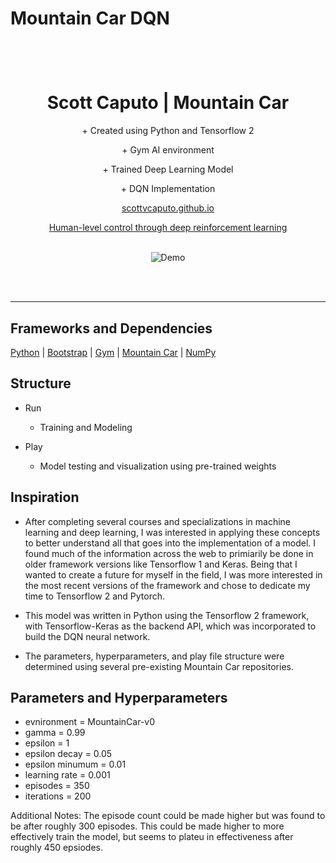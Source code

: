 <p align="center">
    <h1> Mountain Car DQN </h>
</p>

<br />

<p align="center">
  <h1 align="center">Scott Caputo | Mountain Car </h1>

  <p align="center">
    + Created using Python and Tensorflow 2
  </p>
  <p align="center">
    + Gym AI environment  
  </p>
  <p align="center">
    + Trained Deep Learning Model 
  </p>
  <p align="center">
    + DQN Implementation
  </p>
  <p align="center">
    <a href="https://github.com/scottvcaputo">scottvcaputo.github.io</a>
  </p>
  <p align="center">
    <a href="https://storage.googleapis.com/deepmind-media/dqn/DQNNaturePaper.pdf">Human-level control through deep reinforcement learning</a>
    <br />
    <br />
  </p>
</p>

<p align="center">
    <img src="https://media.giphy.com/media/MBHu5zorQTmcxXmUbw/giphy.gif" alt="Demo" />
</p>

<br />
<br />
<hr />

## Frameworks and Dependencies 


[Python](https://www.python.org/)
| [Bootstrap](https://www.tensorflow.org/)
| [Gym](https://gym.openai.com/)
| [Mountain Car](https://gym.openai.com/envs/MountainCar-v0/)
| [NumPy](https://numpy.org/)

## Structure 

- Run
    - Training and Modeling

- Play
    - Model testing and visualization using pre-trained weights


## Inspiration

- After completing several courses and specializations in machine learning and deep learning, I was interested in applying these concepts to better understand all that goes into the implementation of a model. I found much of the information across the web to primiarily be done in older framework versions like Tensorflow 1 and Keras. Being that I wanted to create a future for myself in the field, I was more interested in the most recent versions of the framework and chose to dedicate my time to Tensorflow 2 and Pytorch.

- This model was written in Python using the Tensorflow 2 framework, with Tensorflow-Keras as the backend API, which was incorporated to build the DQN neural network. 

- The parameters, hyperparameters, and play file structure were determined using several pre-existing Mountain Car repositories. 


## Parameters and Hyperparameters

- evnironment = MountainCar-v0
- gamma = 0.99
- epsilon = 1
- epsilon decay = 0.05
- epsilon minumum = 0.01 
- learning rate = 0.001
- episodes = 350
- iterations = 200


Additional Notes: The episode count could be made higher but was found to be after roughly 300 episodes. This could be made higher to more effectively train the model, but seems to plateu in effectiveness after roughly 450 epsiodes. 